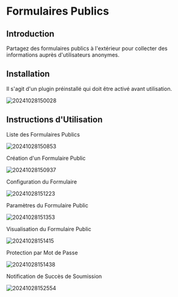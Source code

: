 # Formulaires Publics

<PluginInfo name="public-forms"></PluginInfo>

## Introduction

Partagez des formulaires publics à l'extérieur pour collecter des informations auprès d'utilisateurs anonymes.

## Installation

Il s'agit d'un plugin préinstallé qui doit être activé avant utilisation.

![20241028150028](https://static-docs.nocobase.com/20241028150028.png)

## Instructions d'Utilisation

Liste des Formulaires Publics

![20241028150853](https://static-docs.nocobase.com/20241028150853.png)

Création d'un Formulaire Public

![20241028150937](https://static-docs.nocobase.com/20241028150937.png)

Configuration du Formulaire

![20241028151223](https://static-docs.nocobase.com/20241028151223.png)

Paramètres du Formulaire Public

![20241028151353](https://static-docs.nocobase.com/20241028151353.png)

Visualisation du Formulaire Public

![20241028151415](https://static-docs.nocobase.com/20241028151415.png)

Protection par Mot de Passe

![20241028151438](https://static-docs.nocobase.com/20241028151438.png)

Notification de Succès de Soumission

![20241028152554](https://static-docs.nocobase.com/20241028152554.png)
